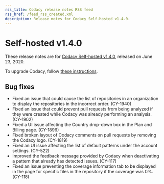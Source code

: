 ```yaml
---
rss_title: Codacy release notes RSS feed
rss_href: /feed_rss_created.xml
description: Release notes for Codacy Self-hosted v1.4.0.
---
```


# Self-hosted v1.4.0

These release notes are for [Codacy Self-hosted v1.4.0](https://github.com/codacy/chart/releases/tag/1.4.0), released on June 23, 2020.

To upgrade Codacy, follow [these instructions](../../chart/maintenance/upgrade.md).

## Bug fixes

-   Fixed an issue that could cause the list of repositories in an organization to display the repositories in the incorrect order. (CY-1940)
-   Fixed an issue that could prevent pull requests from being analyzed if they were created while Codacy was already performing an analysis. (CY-1902)
-   Fixed a UI issue affecting the Country drop-down box in the Plan and Billing page. (CY-1896)
-   Fixed broken layout of Codacy comments on pull requests by removing the Codacy logo. (CY-1819)
-   Fixed an UI issue affecting the list of default patterns under the account settings. (CY-522)
-   Improved the feedback message provided by Codacy when deactivating a pattern that already has detected issues. (CY-117)
-   Fixed an issue preventing the coverage information tab to be displayed in the page for specific files in the repository if the coverage was 0%. (CY-118)
